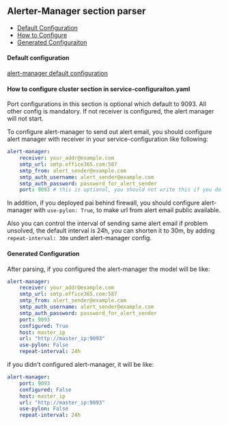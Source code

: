 ## Alerter-Manager section parser

- [Default Configuration](#D_Config)
- [How to Configure](#HT_Config)
- [Generated Configuraiton](#G_Config)

#### Default configuration <a name="D_Config"></a>

[alert-manager default configuration](alert-manager.yaml)

#### How to configure cluster section in service-configuraiton.yaml <a name="HT_Config"></a>

Port configurations in this section is optional which default to 9093. All other config is mandatory. If not receiver is configured, the alert manager will not start.

To configure alert-manager to send out alert email, you should configure alert manager with receiver in your service-configuration like following:

```yaml
alert-manager:
    receiver: your_addr@example.com
    smtp_url: smtp.office365.com:587
    smtp_from: alert_sender@example.com
    smtp_auth_username: alert_sender@example.com
    smtp_auth_password: password_for_alert_sender
    port: 9093 # this is optional, you should not write this if you do not want to change the port alert-manager is listening on
```

In addition, if you deployed pai behind firewall, you should configure alert-manager with `use-pylon: True`, to make url from alert email public available.

Also you can control the interval of sending same alert email if problem unsolved, the default interval is 24h, you can shorten it to 30m, by adding `repeat-interval: 30m` undert alert-manager config.

#### Generated Configuration <a name="G_Config"></a>

After parsing, if you configured the alert-manager the model will be like:

```yaml
alert-manager:
    receiver: your_addr@example.com
    smtp_url: smtp.office365.com:587
    smtp_from: alert_sender@example.com
    smtp_auth_username: alert_sender@example.com
    smtp_auth_password: password_for_alert_sender
    port: 9093
    configured: True
    host: master_ip
    url: "http://master_ip:9093"
    use-pylon: False
    repeat-interval: 24h
```

if you didn't configured alert-manager, it will be like:

```yaml
alert-manager:
    port: 9093
    configured: False
    host: master_ip
    url: "http://master_ip:9093"
    use-pylon: False
    repeat-interval: 24h
```